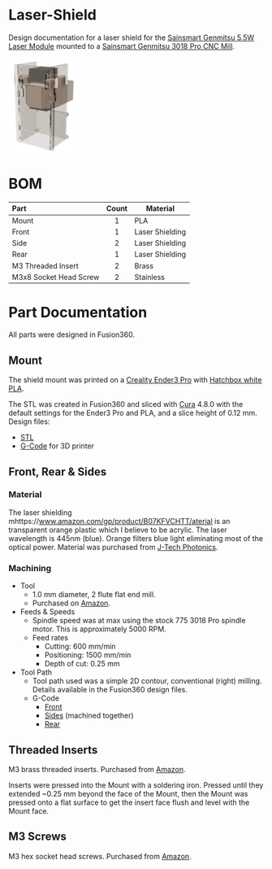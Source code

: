 # Laser-Shield
Design documentation for a laser shield for the [Sainsmart Genmitsu 5.5W Laser Module](https://www.sainsmart.com/collections/cnc-machines/products/sainsmart-blue-laser-module-kit) mounted to a [Sainsmart Genmitsu 3018 Pro CNC Mill](https://www.sainsmart.com/collections/cnc-machines/products/sainsmart-genmitsu-cnc-router-pro-diy-kit).

![Laser Shield Rendering](https://github.com/doug-harriman/Laser-Shield/blob/main/images/Laser-Shield-small.png)


# BOM
|Part|Count|Material|
|:---| :-: |--------|
|Mount| 1 | PLA  |
|Front| 1 |Laser Shielding|
|Side| 2 |Laser Shielding|
|Rear| 1 |Laser Shielding|
|M3 Threaded Insert| 2 | Brass | 
|M3x8 Socket Head Screw| 2 | Stainless |

# Part Documentation
All parts were designed in Fusion360.  

## Mount 
The shield mount was printed on a [Creality Ender3 Pro](https://www.creality3dofficial.com/products/creality-ender-3-pro-3d-printer) with [Hatchbox white PLA](https://www.amazon.com/gp/product/B00J0GMMP6/).

The STL was created in Fusion360 and sliced with [Cura](https://ultimaker.com/software/ultimaker-cura) 4.8.0 with the default settings for the Ender3 Pro and PLA, and a slice height of 0.12 mm.  Design files:
* [STL](mfg/Shield-Mount.stl)
* [G-Code](mfg/Shield-Mount.gcode) for 3D printer

## Front, Rear & Sides
### Material
The laser shielding mhttps://www.amazon.com/gp/product/B07KFVCHTT/aterial is an transparent orange plastic which I believe to be acrylic. The laser wavelength is 445nm (blue).  Orange filters blue light eliminating most of the optical power.  Material was purchased from [J-Tech Photonics](https://jtechphotonics.com/?product=445nm-laser-shielding).

### Machining
* Tool
  * 1.0 mm diameter, 2 flute flat end mill.
  * Purchased on [Amazon](https://www.amazon.com/gp/product/B07KFVCHTT/).
* Feeds & Speeds
  * Spindle speed was at max using the stock 775 3018 Pro spindle motor.  This is approximately 5000 RPM.
  * Feed rates
    * Cutting: 600 mm/min
    * Positioning: 1500 mm/min
    * Depth of cut: 0.25 mm 
* Tool Path
  * Tool path used was a simple 2D contour, conventional (right) milling.  Details available in the Fusion360 design files.
  * G-Code 
    * [Front]() 
    * [Sides](mfg/shield-sides.nc) (machined together)
    * [Rear](mfg/shield-rear.nc)

## Threaded Inserts
M3 brass threaded inserts.  Purchased from [Amazon](https://www.amazon.com/gp/product/B07H2RWRW4/).

Inserts were pressed into the Mount with a soldering iron.  Pressed until they extended ~0.25 mm beyond the face of the Mount, then the Mount was pressed onto a flat surface to get the insert face flush and level with the Mount face.

## M3 Screws 
M3 hex socket head screws. Purchased from [Amazon](https://www.amazon.com/gp/product/B014OO5KQG).
